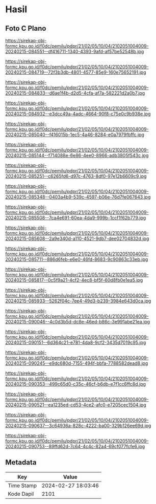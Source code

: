 # Hasil

## Foto C Plano

https://sirekap-obj-formc.kpu.go.id/f0dc/pemilu/pdpr/21/02/05/10/04/2102051004009-20240215-084551--df416711-1340-4393-9afd-af57be52548b.jpg

https://sirekap-obj-formc.kpu.go.id/f0dc/pemilu/pdpr/21/02/05/10/04/2102051004009-20240215-084719--72f3b3db-4801-4577-85e9-160e75652191.jpg

https://sirekap-obj-formc.kpu.go.id/f0dc/pemilu/pdpr/21/02/05/10/04/2102051004009-20240215-084833--d6ae1f4b-d2d5-4cfa-af7a-582221d2a0b7.jpg

https://sirekap-obj-formc.kpu.go.id/f0dc/pemilu/pdpr/21/02/05/10/04/2102051004009-20240215-084932--e3dcc49a-4adc-4664-90f8-c75e0c9b938e.jpg

https://sirekap-obj-formc.kpu.go.id/f0dc/pemilu/pdpr/21/02/05/10/04/2102051004009-20240215-085040--f416015b-1ec5-4a46-8284-e0a7979fbffc.jpg

https://sirekap-obj-formc.kpu.go.id/f0dc/pemilu/pdpr/21/02/05/10/04/2102051004009-20240215-085144--f714088e-6e86-4ee0-8966-adb3805f543c.jpg

https://sirekap-obj-formc.kpu.go.id/f0dc/pemilu/pdpr/21/02/05/10/04/2102051004009-20240215-085251--c6265fd6-d97c-4763-8df0-97e12b6609c9.jpg

https://sirekap-obj-formc.kpu.go.id/f0dc/pemilu/pdpr/21/02/05/10/04/2102051004009-20240215-085348--0403a4b9-539c-4597-b06e-76d7fe067643.jpg

https://sirekap-obj-formc.kpu.go.id/f0dc/pemilu/pdpr/21/02/05/10/04/2102051004009-20240215-085508--7ca4e691-60ea-4da9-999b-1ccf1f62b779.jpg

https://sirekap-obj-formc.kpu.go.id/f0dc/pemilu/pdpr/21/02/05/10/04/2102051004009-20240215-085608--2a9e340d-a110-4521-9db7-dee02704832d.jpg

https://sirekap-obj-formc.kpu.go.id/f0dc/pemilu/pdpr/21/02/05/10/04/2102051004009-20240215-085711--886d6feb-e6e0-46fd-8683-9c90863c33eb.jpg

https://sirekap-obj-formc.kpu.go.id/f0dc/pemilu/pdpr/21/02/05/10/04/2102051004009-20240215-085817--0c5f9a21-4cf2-4ec8-bf5f-60d8fb0e1ea5.jpg

https://sirekap-obj-formc.kpu.go.id/f0dc/pemilu/pdpr/21/02/05/10/04/2102051004009-20240215-085933--5262f04c-7ee4-49d3-b239-3984e643d0ca.jpg

https://sirekap-obj-formc.kpu.go.id/f0dc/pemilu/pdpr/21/02/05/10/04/2102051004009-20240215-090046--4c0d3b5d-dc8e-46ed-b86c-3e991abe21ea.jpg

https://sirekap-obj-formc.kpu.go.id/f0dc/pemilu/pdpr/21/02/05/10/04/2102051004009-20240215-090151--6d364c21-e781-4da8-9cf2-3435d7019c95.jpg

https://sirekap-obj-formc.kpu.go.id/f0dc/pemilu/pdpr/21/02/05/10/04/2102051004009-20240215-090245--e9dc680d-7155-494f-bbfa-7788582dead8.jpg

https://sirekap-obj-formc.kpu.go.id/f0dc/pemilu/pdpr/21/02/05/10/04/2102051004009-20240215-090353--499c65d0-c35c-46cf-b6db-e7f1cc6ffc8d.jpg

https://sirekap-obj-formc.kpu.go.id/f0dc/pemilu/pdpr/21/02/05/10/04/2102051004009-20240215-090521--ea1235ed-cd53-4ce2-afc0-e7205cec1504.jpg

https://sirekap-obj-formc.kpu.go.id/f0dc/pemilu/pdpr/21/02/05/10/04/2102051004009-20240215-090637--3c64936a-828c-4222-ba00-329b126ee69d.jpg

https://sirekap-obj-formc.kpu.go.id/f0dc/pemilu/pdpr/21/02/05/10/04/2102051004009-20240215-090753--89ffd62d-7c64-4c4c-82a4-69cf077fcfe6.jpg


## Metadata

| Key        | Value               |
| ---------- | ------------------- |
| Time Stamp | 2024-02-27 18:03:46 |
| Kode Dapil | 2101                |



